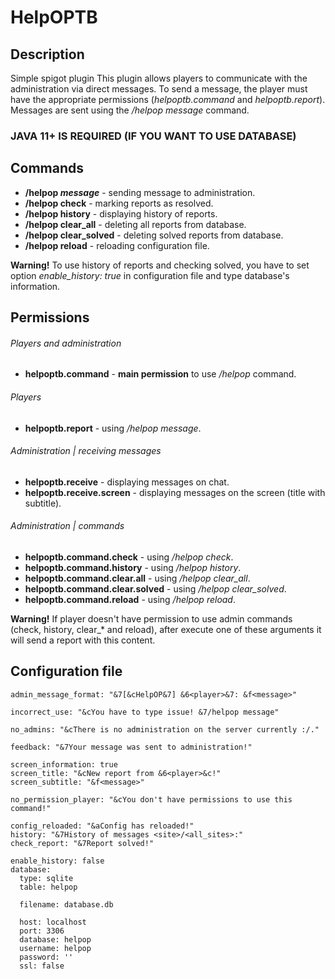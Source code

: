 # HelpOPTB


## Description
Simple spigot plugin
This plugin allows players to communicate with the administration via direct messages.
To send a message, the player must have the appropriate permissions (*helpoptb.command* and *helpoptb.report*).
Messages are sent using the */helpop message* command.

### JAVA 11+ IS REQUIRED (IF YOU WANT TO USE DATABASE)

## Commands
- **/helpop *message*** - sending message to administration.
- **/helpop check** - marking reports as resolved.
- **/helpop history** - displaying history of reports.
- **/helpop clear_all** - deleting all reports from database.
- **/helpop clear_solved** - deleting solved reports from database.
- **/helpop reload** - reloading configuration file.

**Warning!** To use history of reports and checking solved, you have to set option *enable_history: true* in configuration file and type database's information.

## Permissions
###### Players and administration
- **helpoptb.command** - **main permission** to use */helpop* command.
###### Players
- **helpoptb.report** - using */helpop message*.
###### Administration | receiving messages
- **helpoptb.receive** - displaying messages on chat.
- **helpoptb.receive.screen** - displaying messages on the screen (title with subtitle).
###### Administration | commands
- **helpoptb.command.check** - using */helpop check*.
- **helpoptb.command.history** - using */helpop history*.
- **helpoptb.command.clear.all** - using */helpop clear_all*.
- **helpoptb.command.clear.solved** - using */helpop clear_solved*.
- **helpoptb.command.reload** - using */helpop reload*.

**Warning!** If player doesn't have permission to use admin commands (check, history, clear_* and reload), after execute one of these arguments it will send a report with this content.

## Configuration file
````
admin_message_format: "&7[&cHelpOP&7] &6<player>&7: &f<message>"

incorrect_use: "&cYou have to type issue! &7/helpop message"

no_admins: "&cThere is no administration on the server currently :/."

feedback: "&7Your message was sent to administration!"

screen_information: true
screen_title: "&cNew report from &6<player>&c!"
screen_subtitle: "&f<message>"

no_permission_player: "&cYou don't have permissions to use this command!"

config_reloaded: "&aConfig has reloaded!"
history: "&7History of messages <site>/<all_sites>:"
check_report: "&7Report solved!"

enable_history: false
database:
  type: sqlite
  table: helpop

  filename: database.db

  host: localhost
  port: 3306
  database: helpop
  username: helpop
  password: ''
  ssl: false
````